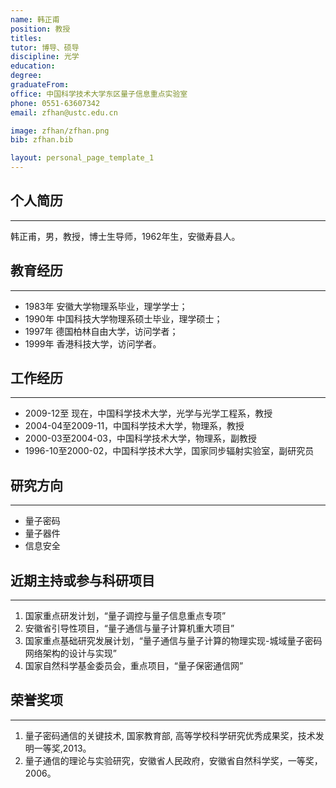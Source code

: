 ```yaml
---
name: 韩正甫
position: 教授
titles: 
tutor: 博导、硕导
discipline: 光学
education: 
degree: 
graduateFrom: 
office: 中国科学技术大学东区量子信息重点实验室
phone: 0551-63607342
email: zfhan@ustc.edu.cn

image: zfhan/zfhan.png
bib: zfhan.bib

layout: personal_page_template_1
---
```


## 个人简历
--------------
韩正甫，男，教授，博士生导师，1962年生，安徽寿县人。

## 教育经历
--------------
* 1983年 安徽大学物理系毕业，理学学士；
* 1990年 中国科技大学物理系硕士毕业，理学硕士；
* 1997年 德国柏林自由大学，访问学者；
* 1999年 香港科技大学，访问学者。


## 工作经历
--------------
* 2009-12至 现在，中国科学技术大学，光学与光学工程系，教授
* 2004-04至2009-11，中国科学技术大学，物理系，教授
* 2000-03至2004-03，中国科学技术大学，物理系，副教授
* 1996-10至2000-02，中国科学技术大学，国家同步辐射实验室，副研究员

## 研究方向
--------------
* 量子密码
* 量子器件
* 信息安全

## 近期主持或参与科研项目
--------------
1. 国家重点研发计划，“量子调控与量子信息重点专项”
2. 安徽省引导性项目，“量子通信与量子计算机重大项目”
3. 国家重点基础研究发展计划，“量子通信与量子计算的物理实现-城域量子密码网络架构的设计与实现”
4. 国家自然科学基金委员会，重点项目，“量子保密通信网”

## 荣誉奖项
---------
1. 量子密码通信的关键技术, 国家教育部, 高等学校科学研究优秀成果奖，技术发明一等奖,2013。
2. 量子通信的理论与实验研究，安徽省人民政府，安徽省自然科学奖，一等奖，2006。
